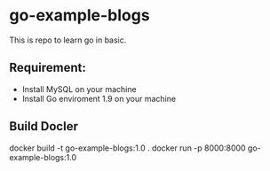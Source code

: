 # go-example-blogs
This is repo to learn go in basic.

## Requirement:
- Install MySQL on your machine
- Install Go enviroment 1.9 on your machine

## Build Docler
docker build -t go-example-blogs:1.0 .
docker run -p 8000:8000 go-example-blogs:1.0